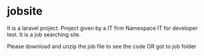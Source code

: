 # jobsite
It is a laravel project. Project given by a IT firm Namespace IT for developer test. It is a job searching site.

Please download and unzip the job file to see the code OR got to job folder


